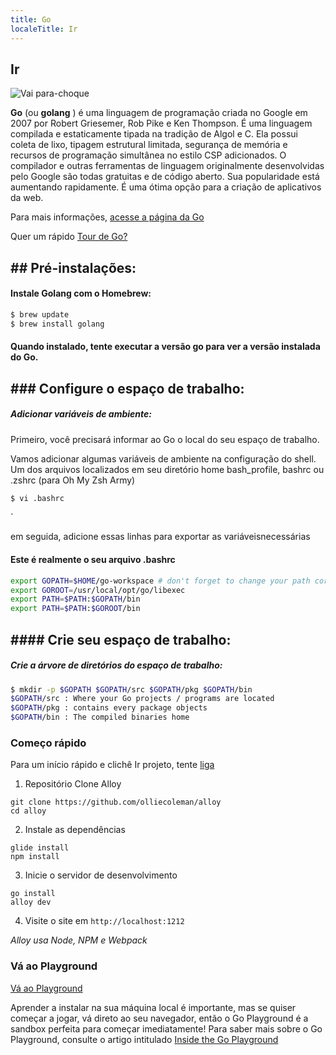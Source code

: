 ```yaml
---
title: Go
localeTitle: Ir
---
```

## Ir

![Vai para-choque](https://golang.org/doc/gopher/bumper320x180.png)

**Go** (ou **golang** ) é uma linguagem de programação criada no Google em 2007 por Robert Griesemer, Rob Pike e Ken Thompson. É uma linguagem compilada e estaticamente tipada na tradição de Algol e C. Ela possui coleta de lixo, tipagem estrutural limitada, segurança de memória e recursos de programação simultânea no estilo CSP adicionados. O compilador e outras ferramentas de linguagem originalmente desenvolvidas pelo Google são todas gratuitas e de código aberto. Sua popularidade está aumentando rapidamente. É uma ótima opção para a criação de aplicativos da web.

Para mais informações, [acesse a página da Go](https://golang.org/)

Quer um rápido [Tour de Go?](https://tour.golang.org/welcome/1)

## \## Pré-instalações:

#### Instale Golang com o Homebrew:

```bash
$ brew update
$ brew install golang
```

#### Quando instalado, tente executar a versão go para ver a versão instalada do Go.

## \### Configure o espaço de trabalho:

##### Adicionar variáveis ​​de ambiente:

Primeiro, você precisará informar ao Go o local do seu espaço de trabalho.

Vamos adicionar algumas variáveis ​​de ambiente na configuração do shell. Um dos arquivos localizados em seu diretório home bash\_profile, bashrc ou .zshrc (para Oh My Zsh Army)

```bash
$ vi .bashrc
```

\`

em seguida, adicione essas linhas para exportar as variáveis ​​necessárias

#### Este é realmente o seu arquivo .bashrc

```bash
export GOPATH=$HOME/go-workspace # don't forget to change your path correctly!
export GOROOT=/usr/local/opt/go/libexec
export PATH=$PATH:$GOPATH/bin
export PATH=$PATH:$GOROOT/bin
```

## \#### Crie seu espaço de trabalho:

##### Crie a árvore de diretórios do espaço de trabalho:

```bash
$ mkdir -p $GOPATH $GOPATH/src $GOPATH/pkg $GOPATH/bin
$GOPATH/src : Where your Go projects / programs are located
$GOPATH/pkg : contains every package objects
$GOPATH/bin : The compiled binaries home
```

### Começo rápido

Para um início rápido e clichê Ir projeto, tente [liga](https://www.growthmetrics.io/open-source/alloy)

1.  Repositório Clone Alloy
```
git clone https://github.com/olliecoleman/alloy
cd alloy
```

2.  Instale as dependências
```
glide install
npm install
```

3.  Inicie o servidor de desenvolvimento
```
go install
alloy dev
```

4.  Visite o site em `http://localhost:1212`

_Alloy usa Node, NPM e Webpack_

### Vá ao Playground

[Vá ao Playground](https://play.golang.org/)

Aprender a instalar na sua máquina local é importante, mas se quiser começar a jogar, vá direto ao seu navegador, então o Go Playground é a sandbox perfeita para começar imediatamente! Para saber mais sobre o Go Playground, consulte o artigo intitulado [Inside the Go Playground](https://blog.golang.org/playground)
